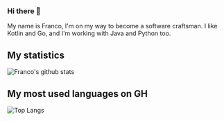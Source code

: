 ### Hi there 👋
My name is Franco, I'm on my way to become a software craftsman. I like Kotlin and Go, and I'm working with Java and Python too.

## My statistics
![Franco's github stats](https://github-readme-stats.vercel.app/api?username=f-lombardo&show_icons=true&count_private=true)

## My most used languages on GH
![Top Langs](https://github-readme-stats.vercel.app/api/top-langs/?username=f-lombardo&show_icons=true&layout=compact&count_private=true)

<!--
**f-lombardo/f-lombardo** is a ✨ _special_ ✨ repository because its `README.md` (this file) appears on your GitHub profile.

Here are some ideas to get you started:

- 🔭 I’m currently working on ...
- 🌱 I’m currently learning ...
- 👯 I’m looking to collaborate on ...
- 🤔 I’m looking for help with ...
- 💬 Ask me about ...
- 📫 How to reach me: ...
- 😄 Pronouns: ...
- ⚡ Fun fact: ...
-->
